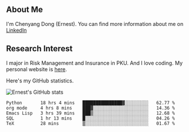 ## About Me

I'm Chenyang Dong (Ernest). You can find more information about me on [LinkedIn](https://www.linkedin.com/in/%E6%99%A8%E9%98%B3-%E8%91%A3-918ab41b4/)

## Research Interest

I major in Risk Management and Insurance in PKU. And I love coding. My personal website is [here](https://ernestdong.github.io).

Here's my GitHub statistics.

![Ernest's GitHub stats](https://github-readme-stats.vercel.app/api?username=ErnestDong&show_icons=true?count_private=true)

<!--START_SECTION:waka-->
```text
Python       18 hrs 4 mins   ███████████████▓░░░░░░░░░   62.77 % 
org mode     4 hrs 8 mins    ███▓░░░░░░░░░░░░░░░░░░░░░   14.36 % 
Emacs Lisp   3 hrs 39 mins   ███▒░░░░░░░░░░░░░░░░░░░░░   12.68 % 
SQL          1 hr 13 mins    █░░░░░░░░░░░░░░░░░░░░░░░░   04.26 % 
TeX          28 mins         ▒░░░░░░░░░░░░░░░░░░░░░░░░   01.67 % 
```
<!--END_SECTION:waka-->
